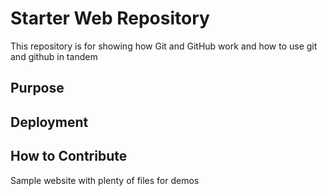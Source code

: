 # Starter Web Repository

This repository is for showing how Git and GitHub work and how to use git and github in tandem

## Purpose

## Deployment

## How to Contribute

Sample website with plenty of files for demos